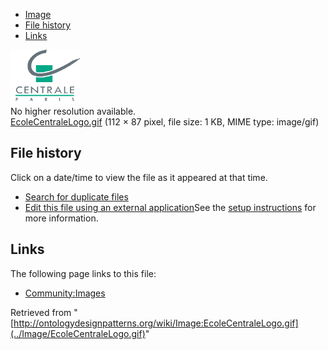 * [Image](../Image/EcoleCentraleLogo.gif#file)
* [File history](../Image/EcoleCentraleLogo.gif#filehistory)
* [Links](../Image/EcoleCentraleLogo.gif#filelinks)

[![Image:EcoleCentraleLogo.gif](../images/1/14/EcoleCentraleLogo.gif)](../images/1/14/EcoleCentraleLogo.gif)  
No higher resolution available.  
[EcoleCentraleLogo.gif](../images/1/14/EcoleCentraleLogo.gif)‎ (112 × 87 pixel, file size: 1 KB, MIME type: image/gif)

## File history

Click on a date/time to view the file as it appeared at that time.



  
* [Search for duplicate files](http://ontologydesignpatterns.org/wiki/Special:FileDuplicateSearch/EcoleCentraleLogo.gif "Special:FileDuplicateSearch/EcoleCentraleLogo.gif")
* [Edit this file using an external application](http://ontologydesignpatterns.org/wiki/index.php?title=Image:EcoleCentraleLogo.gif&action=edit&externaledit=true&mode=file "Image:EcoleCentraleLogo.gif")See the [setup instructions](http://www.mediawiki.org/wiki/Manual:External_editors "http://www.mediawiki.org/wiki/Manual:External_editors") for more information.

## Links



The following page links to this file:


* [Community:Images](../Community/Images "Community:Images")


Retrieved from "[http://ontologydesignpatterns.org/wiki/Image:EcoleCentraleLogo.gif](../Image/EcoleCentraleLogo.gif)"